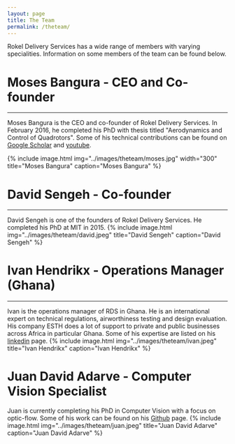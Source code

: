 ```yaml
---
layout: page
title: The Team
permalink: /theteam/
---
```


Rokel Delivery Services has a wide range of members with varying specialities. Information on some members of the team can be found below.



# Moses Bangura - CEO and Co-founder
---
Moses Bangura is the CEO and co-founder of Rokel Delivery Services. In February 2016, he completed his PhD with thesis titled "Aerodynamics and Control of Quadrotors". Some of his technical contributions can be found on [Google Scholar](https://scholar.google.com.au/citations?user=2OIZxE0AAAAJ&hl=en) and [youtube](https://www.youtube.com/user/dnovichman).


{% include image.html
            img="../images/theteam/moses.jpg"
	    width="300"
            title="Moses Bangura"
            caption="Moses Bangura" %}


# David Sengeh - Co-founder
---
David Sengeh is one of the founders of Rokel Delivery Services. He completed his PhD at MIT in 2015.
{% include image.html
            img="../images/theteam/david.jpeg"
            title="David Sengeh"
            caption="David Sengeh" %}

# Ivan Hendrikx - Operations Manager (Ghana)
---
Ivan is the operations manager of RDS in Ghana. He is an international expert on technical regulations, airworthiness testing and design evaluation. His company ESTH does a lot of support to private and public businesses across Africa in particular Ghana. Some of his expertise are listed on his [linkedin](https://www.linkedin.com/in/ivan-hendrikx-ba309817) page.
{% include image.html
            img="../images/theteam/ivan.jpeg"
            title="Ivan Hendrikx"
            caption="Ivan Hendrikx" %}

# Juan David Adarve - Computer Vision Specialist
Juan is currently completing his PhD in Computer Vision with a focus on optic-flow. Some of his work can be found on his [Github](https://github.com/jadarve) page.
{% include image.html
            img="../images/theteam/juan.jpeg"
            title="Juan David Adarve"
            caption="Juan David Adarve" %}
